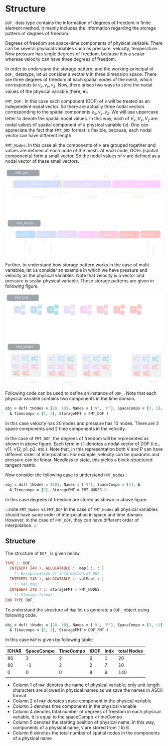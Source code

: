 # Structure

`DOF_` data type contains the information of degrees of freedom in finite element method. It mainly includes the information regarding the storage pattern of degrees of freedom.

Degrees of freedom are space-time components of physical variable. There can be several physical variables such as pressure, velocity, temperature. Now pressure has single degrees of freedom, because it is a scalar whereas velocity can have three degrees of freedom.

In order to understand the storage pattern, and the working-principal of `DOF_` datatype, let us consider a vector $\textbf{v}$ in three dimension space. There are three degrees of freedom at each spatial nodes of the mesh, which corresponds to $v_x, v_y, v_z$. Now, there arises two ways to store the nodal values of the physical variable (here, $\textbf{v}$).

`FMT_DOF` : In this case each component (DOF) of $v$ will be treated as an independent nodal vector. So there are actually three nodal vectors corresponding to the spatial components $v_x, v_y, v_z$. We will use uppercase letter to denote the spatial nodal values. In this way, each of $V_x, V_y, V_z$ are nodal values of spatial component of a physical variable ($v$). One can appreciate the fact that `FMT_DOF` format is flexible, because, each nodal vector can have different length.

`FMT_Nodes`: In this case all the components of $v$ are grouped together and values are defined at each node of the mesh. At each node, DOFs (spatial components) form a small vector. So the nodal values of $v$ are defined as a nodal vector of these small vectors.

![DOF1](figures/DOF1.svg)

Further, to understand how storage pattern works in the case of multi-variables, let us consider an example in which we have pressure and velocity as the physical variables. Note that velocity is a vector and pressure is scalar physical variable. These storage patterns are given in following figure.

![DOF2](figures/DOF2.svg)

Following code can be used to define an instance of `DOF_`. Note that each physical variable contains two components in the time domain.

```fortran
obj = dof( tNodes = [20, 10], Names = ['V', 'P'], SpaceCompo = [3, 1], &
  & Timecompo = [2, 2], StorageFMT = FMT_DOF )
```

In this case velocity has 20 nodes and pressure has 10 nodes. There are 3 space components and 2 time components in the velocity.

In the case of `FMT_DOF`, the degrees of freedom will be represented as shown in above figure. Each term in `{}` denotes a nodal vector of DOF (i.e., v11, v12, p1, p2, etc.). Note that, in this representation both V and P can have different order of interpolation. For example, velocity can be quadratic and pressure can be linear. Needless to state, this yields a block-structured tangent matrix.

Now consider the following case to understand `FMT_Nodes` :

```fortran
obj = dof( tNodes = [10], Names = ['V'], SpaceCompo = [3], &
  & Timecompo = [2], StorageFMT = FMT_NODES )
```

In this case degrees of freedom are stored as shown in above figure.

:::note `FMT_Nodes` vs `FMT_DOF`
In the case of `FMT_Nodes` all physical variables should have same order of interpolation in space and time domain. However, in the case of `FMT_DOF`, they can have different order of interpolation.
:::

## Structure

The structure of `DOF_` is given below.

```fortran
TYPE :: DOF_
  INTEGER( I4B ), ALLOCATABLE :: map( :, : )
    !! Encapsulation of information of DOF
  INTEGER( I4B ), ALLOCATABLE :: valMap( : )
    !! Val map
  INTEGER( I4B ) :: storageFMT = FMT_NODES
    !! Storage format
END TYPE DOF_
```

To understand the structure of `Map` let us generate a `DOF_` object using following code.

```fortran
obj = dof( tNodes = [20, 10], Names = ['V', 'P'], SpaceCompo = [3, -1], &
  & Timecompo = [2, 2], StorageFMT = DOF_FMT )
```

In this case `MAP` is given by following table:

| ICHAR | SpaceCompo | TimeCompo | tDOF | Indx | total Nodes |
| ----- | ---------- | --------- | ---- | ---- | ----------- |
| 86    | 3          | 2         | 6    | 1    | 20          |
| 80    | -1         | 2         | 2    | 7    | 10          |
| 0     | 0          | 0         | 8    | 9    | 140         |
|       |            |           |      |      |             |

- Column 1 of `MAP` denotes the name of physical variable; only unit length characters are allowed in physical names as we save the names in ASCII format
- Column 2 of `MAP` denotes space component in the physical variable
- Column 3 denotes time components in the physical variable
- Column 4 denotes total number of degrees of freedom in each physical variable, it is equal to the spaceCompo x timeCompo
- Column 5 denotes the starting position of physical name; in this way, components of a physical name, `V` are stored from 1 to 6
- Column 6 denotes the total number of spatial nodes in the components of a physical name

